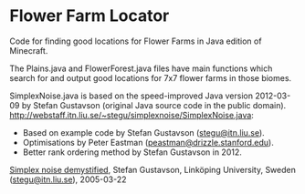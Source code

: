 # Flower Farm Locator

Code for finding good locations for Flower Farms in Java edition of Minecraft.

The Plains.java and FlowerForest.java files have main functions which search for and output good locations for 7x7 flower farms in those biomes.

SimplexNoise.java is based on the speed-improved Java version 2012-03-09
by Stefan Gustavson (original Java source code in the public domain).
http://webstaff.itn.liu.se/~stegu/simplexnoise/SimplexNoise.java:
- Based on example code by Stefan Gustavson (stegu@itn.liu.se).
- Optimisations by Peter Eastman (peastman@drizzle.stanford.edu).
- Better rank ordering method by Stefan Gustavson in 2012.

[Simplex noise demystified](http://staffwww.itn.liu.se/~stegu/simplexnoise/simplexnoise.pdf),
Stefan Gustavson, Linköping University, Sweden (stegu@itn.liu.se), 2005-03-22

